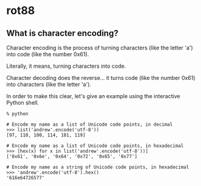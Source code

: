 # rot88

## What is character encoding?

Character encoding is the process of turning characters (like the letter 'a') into code (like the number 0x61).

Literally, it means, turning characters into code.

Character decoding does the reverse... it turns code (like the number 0x61) into characters (like the letter 'a').

In order to make this clear, let's give an example using the interactive Python shell.

    % python

    # Encode my name as a list of Unicode code points, in decimal
    >>> list('andrew'.encode('utf-8'))
    [97, 110, 100, 114, 101, 119]

    # Encode my name as a list of Unicode code points, in hexadecimal
    >>> [hex(x) for x in list('andrew'.encode('utf-8'))]
    ['0x61', '0x6e', '0x64', '0x72', '0x65', '0x77']

    # Encode my name as a string of Unicode code points, in hexadecimal
    >>> 'andrew'.encode('utf-8').hex()
    '616e64726577'
